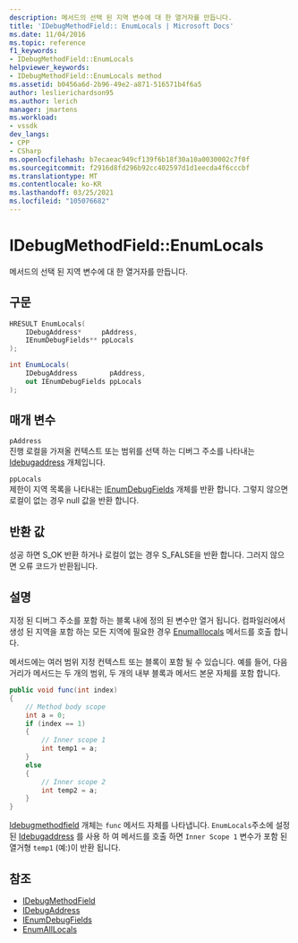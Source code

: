 ```yaml
---
description: 메서드의 선택 된 지역 변수에 대 한 열거자를 만듭니다.
title: 'IDebugMethodField:: EnumLocals | Microsoft Docs'
ms.date: 11/04/2016
ms.topic: reference
f1_keywords:
- IDebugMethodField::EnumLocals
helpviewer_keywords:
- IDebugMethodField::EnumLocals method
ms.assetid: b0456a6d-2b96-49e2-a871-516571b4f6a5
author: leslierichardson95
ms.author: lerich
manager: jmartens
ms.workload:
- vssdk
dev_langs:
- CPP
- CSharp
ms.openlocfilehash: b7ecaeac949cf139f6b18f30a10a0030002c7f0f
ms.sourcegitcommit: f2916d8fd296b92cc402597d1d1eecda4f6cccbf
ms.translationtype: MT
ms.contentlocale: ko-KR
ms.lasthandoff: 03/25/2021
ms.locfileid: "105076682"
---
```

# <a name="idebugmethodfieldenumlocals"></a>IDebugMethodField::EnumLocals
메서드의 선택 된 지역 변수에 대 한 열거자를 만듭니다.

## <a name="syntax"></a>구문

```cpp
HRESULT EnumLocals(
    IDebugAddress*     pAddress,
    IEnumDebugFields** ppLocals
);
```

```csharp
int EnumLocals(
    IDebugAddress        pAddress,
    out IEnumDebugFields ppLocals
);
```

## <a name="parameters"></a>매개 변수
`pAddress`\
진행 로컬을 가져올 컨텍스트 또는 범위를 선택 하는 디버그 주소를 나타내는 [Idebugaddress](../../../extensibility/debugger/reference/idebugaddress.md) 개체입니다.

`ppLocals`\
제한이 지역 목록을 나타내는 [IEnumDebugFields](../../../extensibility/debugger/reference/ienumdebugfields.md) 개체를 반환 합니다. 그렇지 않으면 로컬이 없는 경우 null 값을 반환 합니다.

## <a name="return-value"></a>반환 값
성공 하면 S_OK 반환 하거나 로컬이 없는 경우 S_FALSE을 반환 합니다. 그러지 않으면 오류 코드가 반환됩니다.

## <a name="remarks"></a>설명
지정 된 디버그 주소를 포함 하는 블록 내에 정의 된 변수만 열거 됩니다. 컴파일러에서 생성 된 지역을 포함 하는 모든 지역에 필요한 경우 [Enumalllocals](../../../extensibility/debugger/reference/idebugmethodfield-enumalllocals.md) 메서드를 호출 합니다.

메서드에는 여러 범위 지정 컨텍스트 또는 블록이 포함 될 수 있습니다. 예를 들어, 다음 거리가 메서드는 두 개의 범위, 두 개의 내부 블록과 메서드 본문 자체를 포함 합니다.

```csharp
public void func(int index)
{
    // Method body scope
    int a = 0;
    if (index == 1)
    {
        // Inner scope 1
        int temp1 = a;
    }
    else
    {
        // Inner scope 2
        int temp2 = a;
    }
}
```

[Idebugmethodfield](../../../extensibility/debugger/reference/idebugmethodfield.md) 개체는 `func` 메서드 자체를 나타냅니다. `EnumLocals`주소에 설정 된 [Idebugaddress](../../../extensibility/debugger/reference/idebugaddress.md) 를 사용 하 여 메서드를 호출 하면 `Inner Scope 1` 변수가 포함 된 열거형 `temp1` (예:)이 반환 됩니다.

## <a name="see-also"></a>참조
- [IDebugMethodField](../../../extensibility/debugger/reference/idebugmethodfield.md)
- [IDebugAddress](../../../extensibility/debugger/reference/idebugaddress.md)
- [IEnumDebugFields](../../../extensibility/debugger/reference/ienumdebugfields.md)
- [EnumAllLocals](../../../extensibility/debugger/reference/idebugmethodfield-enumalllocals.md)
